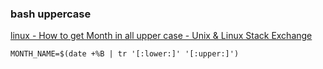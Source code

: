 ### bash uppercase


[linux - How to get Month in all upper case - Unix &amp; Linux Stack Exchange](https://unix.stackexchange.com/questions/377849/how-to-get-month-in-all-upper-case "linux - How to get Month in all upper case - Unix &amp; Linux Stack Exchange")




```
MONTH_NAME=$(date +%B | tr '[:lower:]' '[:upper:]')

```
